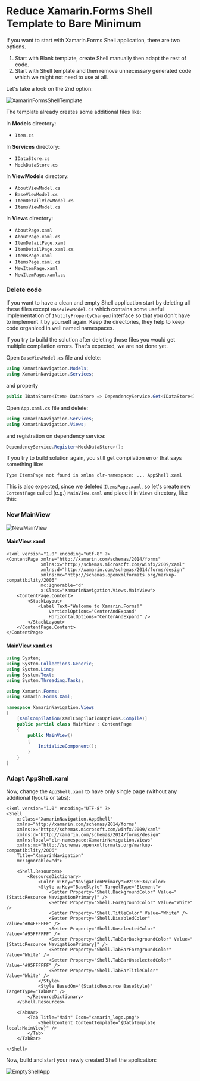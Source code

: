 # Reduce Xamarin.Forms Shell Template to Bare Minimum

If you want to start with Xamarin.Forms Shell application, there are two options.
1. Start with Blank template, create Shell manually then adapt the rest of code.
2. Start with Shell template and then remove unnecessary generated code which we might not need to use at all.

Let's take a look on the 2nd option:

![XamarinFormsShellTemplate](SelectTemplate-Shell.png)

The template already creates some additional files like:

In **Models** directory:
* `Item.cs`

In **Services** directory:
* `IDataStore.cs`
* `MockDataStore.cs`

In **ViewModels** directory:
* `AboutViewModel.cs`
* `BaseViewModel.cs`
* `ItemDetailViewModel.cs`
* `ItemsViewModel.cs`

In **Views** directory:
* `AboutPage.xaml`
* `AboutPage.xaml.cs`
* `ItemDetailPage.xaml`
* `ItemDetailPage.xaml.cs`
* `ItemsPage.xaml`
* `ItemsPage.xaml.cs`
* `NewItemPage.xaml`
* `NewItemPage.xaml.cs`

### Delete code

If you want to have a clean and empty Shell application start by deleting all these files except `BaseViewModel.cs` which contains some useful implementation of `INotifyPropertyChanged` interface so that you don't have to implement it by yourself again. Keep the directories, they help to keep code organized in well named namespaces.

If you try to build the solution after deleting those files you would get multiple compilation errors. That's expected, we are not done yet.

Open `BaseViewModel.cs` file and delete:
```csharp
using XamarinNavigation.Models;
using XamarinNavigation.Services;
```
and property
```csharp
public IDataStore<Item> DataStore => DependencyService.Get<IDataStore<Item>>();
```

Open `App.xaml.cs` file and delete:
```csharp
using XamarinNavigation.Services;
using XamarinNavigation.Views;
```
and registration on dependency service:
```csharp
DependencyService.Register<MockDataStore>();
```

If you try to build solution again, you still get compilation error that says something like:
```
Type ItemsPage not found in xmlns clr-namespace: ... AppShell.xaml
```

This is also expected, since we deleted `ItemsPage.xaml`, so let's create new `ContentPage` called (e.g.) `MainView.xaml` and place it in `Views` directory, like this:

### New MainView

![NewMainView](NewMainView.png)

#### MainView.xaml
```xaml
<?xml version="1.0" encoding="utf-8" ?>
<ContentPage xmlns="http://xamarin.com/schemas/2014/forms"
             xmlns:x="http://schemas.microsoft.com/winfx/2009/xaml"
             xmlns:d="http://xamarin.com/schemas/2014/forms/design"
             xmlns:mc="http://schemas.openxmlformats.org/markup-compatibility/2006"
             mc:Ignorable="d"
             x:Class="XamarinNavigation.Views.MainView">
    <ContentPage.Content>
        <StackLayout>
            <Label Text="Welcome to Xamarin.Forms!"
                VerticalOptions="CenterAndExpand" 
                HorizontalOptions="CenterAndExpand" />
        </StackLayout>
    </ContentPage.Content>
</ContentPage>
```

#### MainView.xaml.cs
```csharp
using System;
using System.Collections.Generic;
using System.Linq;
using System.Text;
using System.Threading.Tasks;

using Xamarin.Forms;
using Xamarin.Forms.Xaml;

namespace XamarinNavigation.Views
{
    [XamlCompilation(XamlCompilationOptions.Compile)]
    public partial class MainView : ContentPage
    {
        public MainView()
        {
            InitializeComponent();
        }
    }
}
```

### Adapt AppShell.xaml

Now, change the `AppShell.xaml` to have only single page (without any additional flyouts or tabs):

```xaml
<?xml version="1.0" encoding="UTF-8" ?>
<Shell
    x:Class="XamarinNavigation.AppShell"
    xmlns="http://xamarin.com/schemas/2014/forms"
    xmlns:x="http://schemas.microsoft.com/winfx/2009/xaml"
    xmlns:d="http://xamarin.com/schemas/2014/forms/design"
    xmlns:local="clr-namespace:XamarinNavigation.Views"
    xmlns:mc="http://schemas.openxmlformats.org/markup-compatibility/2006"
    Title="XamarinNavigation"
    mc:Ignorable="d">

    <Shell.Resources>
        <ResourceDictionary>
            <Color x:Key="NavigationPrimary">#2196F3</Color>
            <Style x:Key="BaseStyle" TargetType="Element">
                <Setter Property="Shell.BackgroundColor" Value="{StaticResource NavigationPrimary}" />
                <Setter Property="Shell.ForegroundColor" Value="White" />
                <Setter Property="Shell.TitleColor" Value="White" />
                <Setter Property="Shell.DisabledColor" Value="#B4FFFFFF" />
                <Setter Property="Shell.UnselectedColor" Value="#95FFFFFF" />
                <Setter Property="Shell.TabBarBackgroundColor" Value="{StaticResource NavigationPrimary}" />
                <Setter Property="Shell.TabBarForegroundColor" Value="White" />
                <Setter Property="Shell.TabBarUnselectedColor" Value="#95FFFFFF" />
                <Setter Property="Shell.TabBarTitleColor" Value="White" />
            </Style>
            <Style BasedOn="{StaticResource BaseStyle}" TargetType="TabBar" />
        </ResourceDictionary>
    </Shell.Resources>

    <TabBar>
        <Tab Title="Main" Icon="xamarin_logo.png">
            <ShellContent ContentTemplate="{DataTemplate local:MainView}" />
        </Tab>
    </TabBar>

</Shell>
```

Now, build and start your newly created Shell the application:

![EmptyShellApp](EmptyShellApp.png)